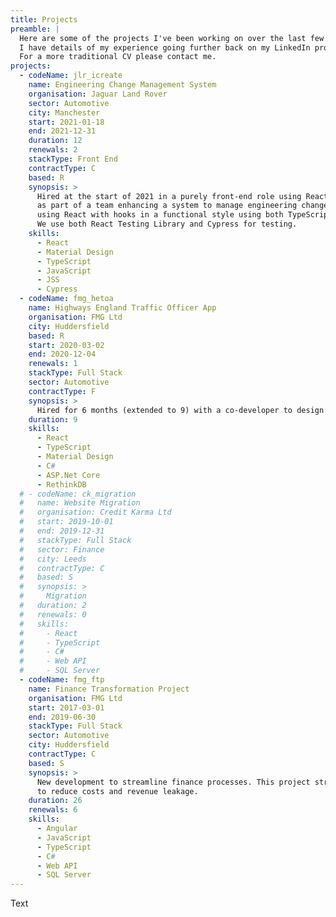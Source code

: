 ```yaml
---
title: Projects
preamble: |
  Here are some of the projects I've been working on over the last few years. 
  I have details of my experience going further back on my LinkedIn profile.
  For a more traditional CV please contact me.
projects:
  - codeName: jlr_icreate
    name: Engineering Change Management System
    organisation: Jaguar Land Rover
    sector: Automotive
    city: Manchester
    start: 2021-01-18
    end: 2021-12-31
    duration: 12
    renewals: 2
    stackType: Front End
    contractType: C
    based: R
    synopsis: >
      Hired at the start of 2021 in a purely front-end role using React to work
      as part of a team enhancing a system to manage engineering changes. The front end is built
      using React with hooks in a functional style using both TypeScript and JavaScript. 
      We use both React Testing Library and Cypress for testing.  
    skills:
      - React
      - Material Design
      - TypeScript
      - JavaScript
      - JSS
      - Cypress
  - codeName: fmg_hetoa 
    name: Highways England Traffic Officer App
    organisation: FMG Ltd
    city: Huddersfield
    based: R
    start: 2020-03-02
    end: 2020-12-04
    renewals: 1
    stackType: Full Stack
    sector: Automotive
    contractType: F
    synopsis: >
      Hired for 6 months (extended to 9) with a co-developer to design and develop a vehicle tracking system for use by Highways England: a tablet application for roadside use by traffic officers, and a portal for control room monitors to map incidents in real time around the regions. 
    duration: 9
    skills:
      - React
      - TypeScript
      - Material Design
      - C#
      - ASP.Net Core
      - RethinkDB
  # - codeName: ck_migration
  #   name: Website Migration
  #   organisation: Credit Karma Ltd
  #   start: 2019-10-01
  #   end: 2019-12-31
  #   stackType: Full Stack
  #   sector: Finance
  #   city: Leeds
  #   contractType: C
  #   based: S
  #   synopsis: >
  #     Migration 
  #   duration: 2
  #   renewals: 0
  #   skills:
  #     - React
  #     - TypeScript
  #     - C#
  #     - Web API
  #     - SQL Server
  - codeName: fmg_ftp
    name: Finance Transformation Project
    organisation: FMG Ltd
    start: 2017-03-01
    end: 2019-06-30
    stackType: Full Stack
    sector: Automotive
    city: Huddersfield
    contractType: C
    based: S
    synopsis: >
      New development to streamline finance processes. This project streamlined internal finance processes
      to reduce costs and revenue leakage. 
    duration: 26
    renewals: 6
    skills:
      - Angular
      - JavaScript
      - TypeScript
      - C#
      - Web API
      - SQL Server
---
```

Text